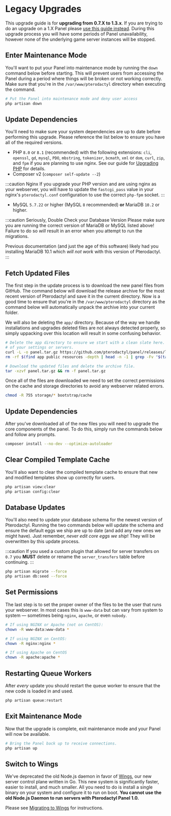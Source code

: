 # Legacy Upgrades
This upgrade guide is for **upgrading from 0.7.X to 1.3.x**. If you are trying to do an upgrade on a 1.X Panel
please [use this guide instead](../panel/updating.md). During this upgrade process you will have some periods
of Panel unavailability, however none of the underlying game server instances will be stopped.

## Enter Maintenance Mode
You'll want to put your Panel into maintenance mode by running the `down` command below before starting. This
will prevent users from accessing the Panel during a period where things will be broken or not working correctly. Make sure that you're in the `/var/www/pterodactyl` directory when executing the command.

``` bash
# Put the Panel into maintenance mode and deny user access
php artisan down
```

## Update Dependencies
You'll need to make sure your system dependencies are up to date before performing this upgrade. Please
reference the list below to ensure you have all of the required versions.

* PHP `8.0` or `8.1` (recommended) with the following extensions: `cli`, `openssl`, `gd`, `mysql`, `PDO`, `mbstring`,
  `tokenizer`, `bcmath`, `xml` or `dom`, `curl`, `zip`, and `fpm` if you are planning to use nginx. See our guide
  for [Upgrading PHP](./../guides/php_upgrade.md) for details.
* Composer v2 (`composer self-update --2`)

:::caution Nginx
If you upgrade your PHP version and are using nginx as your webserver, you will have to update the
`fastcgi_pass` value in your nginx's `pterodactyl.conf` configuration to use the correct `php-fpm` socket.
:::

* MySQL `5.7.22` or higher (MySQL `8` recommended) **or** MariaDB `10.2` or higher.

:::caution Seriously, Double Check your Database Version
Please make sure you are running the correct version of MariaDB or MySQL listed above! Failure to do so _will_
result in an error when you attempt to run the migrations.

Previous documentation (and just the age of this software) likely had you installing MariaDB 10.1 which _will not
work_ with this version of Pterodactyl.
:::

## Fetch Updated Files
The first step in the update process is to download the new panel files from GitHub. The command below will download
the release archive for the most recent version of Pterodactyl and save it in the current directory. Now is a good time
to ensure that you're in the `/var/www/pterodactyl` directory as the command below will automatically unpack the archive
into your current folder.

We will also be deleting the `app/` directory. Because of the way we handle installations and upgrades deleted files
are not always detected properly, so simply uppacking over this location will result in some confusing behavior.

``` bash
# Delete the app directory to ensure we start with a clean slate here. This will not affect any
# of your settings or servers.
curl -L -o panel.tar.gz https://github.com/pterodactyl/panel/releases/latest/download/panel.tar.gz
rm -rf $(find app public resources -depth | head -n -1 | grep -Fv "$(tar -tf panel.tar.gz)")

# Download the updated files and delete the archive file.
tar -xzvf panel.tar.gz && rm -f panel.tar.gz
```

Once all of the files are downloaded we need to set the correct permissions on the cache and storage directories to avoid
any webserver related errors.

``` bash
chmod -R 755 storage/* bootstrap/cache
```

## Update Dependencies
After you've downloaded all of the new files you will need to upgrade the core components of the panel. To do this,
simply run the commands below and follow any prompts.

``` bash
composer install --no-dev --optimize-autoloader
```

## Clear Compiled Template Cache
You'll also want to clear the compiled template cache to ensure that new and modified templates show up correctly for
users.

``` bash
php artisan view:clear
php artisan config:clear
```

## Database Updates
You'll also need to update your database schema for the newest version of Pterodactyl. Running the two commands below
will update the schema and ensure the default eggs we ship are up to date (and add any new ones we might have). Just
remember, _never edit core eggs we ship_! They will be overwritten by this update process.

:::caution
If you used a custom plugin that allowed for server transfers on `0.7` you **MUST** delete or rename the `server_transfers` table
before continuing.
:::

``` bash
php artisan migrate --force
php artisan db:seed --force
```

## Set Permissions
The last step is to set the proper owner of the files to be the user that runs your webserver. In most cases this
is `www-data` but can vary from system to system &mdash; sometimes being `nginx`, `apache`, or even `nobody`.

``` bash
# If using NGINX or Apache (not on CentOS):
chown -R www-data:www-data *

# If using NGINX on CentOS:
chown -R nginx:nginx *

# If using Apache on CentOS
chown -R apache:apache *
```

## Restarting Queue Workers
After _every_ update you should restart the queue worker to ensure that the new code is loaded in and used.

``` bash
php artisan queue:restart
```

## Exit Maintenance Mode
Now that the upgrade is complete, exit maintenance mode and your Panel will now be available.

```bash
# Bring the Panel back up to receive connections.
php artisan up
```

## Switch to Wings
We've deprecated the old Node.js daemon in favor of [Wings](https://github.com/pterodactyl/wings), our new server
control plane written in Go. This new system is significantly faster, easier to install, and much smaller. All you
need to do is install a single binary on your system and configure it to run on boot. **You cannot use the old Node.js
Daemon to run servers with Pterodactyl Panel 1.0.**

Please see [Migrating to Wings](./../wings/migrating.md) for instructions.